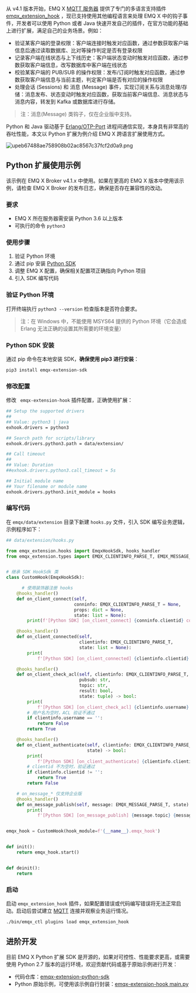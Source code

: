 

从 v4.1 版本开始，EMQ X [MQTT 服务器](https://www.emqx.cn/products/broker) 提供了专门的多语言支持插件 [emqx_extension_hook](https://github.com/emqx/emqx-extension-hook) ，现已支持使用其他编程语言来处理 EMQ X 中的钩子事件，开发者可以使用 Python 或者 Java 快速开发自己的插件，在官方功能的基础上进行扩展，满足自己的业务场景。例如：

- 验证某客户端的登录权限：客户端连接时触发对应函数，通过参数获取客户端信息后通过读取数据库、比对等操作判定是否有登录权限
- 记录客户端在线状态与上下线历史：客户端状态变动时触发对应函数，通过参数获取客户端信息，改写数据库中客户端在线状态
- 校验某客户端的 PUB/SUB 的操作权限：发布/订阅时触发对应函数，通过参数获取客户端信息与当前主题，判定客户端是否有对应的操作权限
- 处理会话 (Sessions) 和 消息 (Message) 事件，实现订阅关系与消息处理/存储：消息发布、状态变动时触发对应函数，获取当前客户端信息、消息状态与消息内容，转发到 Kafka 或数据库进行存储。

>  注：消息(Message) 类钩子，仅在企业版中支持。



Python 和 Java 驱动基于 [Erlang/OTP-Port](https://erlang.org/doc/tutorial/c_port.html) 进程间通信实现，本身具有非常高的吞吐性能，本文以 Python 扩展为例介绍 EMQ X 跨语言扩展使用方式。

![upeb67488ae758908b02ac8567c37fcf2d0a9.png](https://static.emqx.net/images/c8e437088e4eee7e6947823a407ddd51.png)


## Python 扩展使用示例



该示例在 EMQ X Broker v4.1.x 中使用。如果在更高的 EMQ X 版本中使用该示例，请检查 EMQ X Broker 的发布日志，确保是否存在兼容性的改动。

### 要求

- EMQ X 所在服务器需安装 Python 3.6 以上版本
- 可执行的命令 `python3`

### 使用步骤

1. 验证 Python 环境
2. 通过 pip 安装 [Python SDK](https://pypi.org/project/emqx-extension-sdk/)
3. 调整 EMQ X 配置，确保相关配置项正确指向 Python 项目
4. 引入 SDK 编写代码



### 验证 Python 环境

打开终端执行 `python3 --version` 检查版本是否符合要求。



> 注：在 Windows 中，不能使用 MSYS64 提供的 Python 环境（它会造成 Erlang 无法正确的设置其所需要的环境变量）



### Python SDK 安装

通过 pip 命令在本地安装 SDK，**确保使用 pip3 进行安装**：

```bash
pip3 install emqx-extension-sdk
```



### 修改配置

修改 ` emqx-extension-hook` 插件配置，正确使用扩展：

```bash
## Setup the supported drivers
##
## Value: python3 | java
exhook.drivers = python3

## Search path for scripts/library
exhook.drivers.python3.path = data/extension/

## Call timeout
##
## Value: Duration
##exhook.drivers.python3.call_timeout = 5s

## Initial module name
## Your filename or module name
exhook.drivers.python3.init_module = hooks
```



### 编写代码

在 `emqx/data/extension` 目录下新建 `hooks.py` 文件，引入 SDK 编写业务逻辑，示例程序如下：

```python
## data/extension/hooks.py

from emqx_extension.hooks import EmqxHookSdk, hooks_handler
from emqx_extension.types import EMQX_CLIENTINFO_PARSE_T, EMQX_MESSAGE_PARSE_T


# 继承 SDK HookSdk 类
class CustomHook(EmqxHookSdk):

      # 使用装饰器注册 hooks
    @hooks_handler()
    def on_client_connect(self,
                          conninfo: EMQX_CLIENTINFO_PARSE_T = None,
                          props: dict = None,
                          state: list = None):
        print(f'[Python SDK] [on_client_connect] {conninfo.clientid} connecte')

    @hooks_handler()
    def on_client_connected(self,
                            clientinfo: EMQX_CLIENTINFO_PARSE_T,
                            state: list = None):
        print(
            f'[Python SDK] [on_client_connected] {clientinfo.clientid} connected')

    @hooks_handler()
    def on_client_check_acl(self, clientinfo: EMQX_CLIENTINFO_PARSE_T,
                            pubsub: str,
                            topic: str,
                            result: bool,
                            state: tuple) -> bool:
        print(
            f'[Python SDK] [on_client_check_acl] {clientinfo.username} check ACL: {pubsub} {topic}')
        # 用户名为空时，ACL 验证不通过
        if clientinfo.username == '':
            return False
        return True

    @hooks_handler()
    def on_client_authenticate(self, clientinfo: EMQX_CLIENTINFO_PARSE_T, authresult,
                               state) -> bool:
        print(
            f'[Python SDK] [on_client_authenticate] {clientinfo.clientid} authenticate')
        # clientid 不为空时，验证通过
        if clientinfo.clientid != '':
            return True
        return False

    # on_message_* 仅支持企业版
    @hooks_handler()
    def on_message_publish(self, message: EMQX_MESSAGE_PARSE_T, state):
        print(
            f'[Python SDK] [on_message_publish] {message.topic} {message.payload}')


emqx_hook = CustomHook(hook_module=f'{__name__}.emqx_hook')


def init():
    return emqx_hook.start()


def deinit():
    return
```



### 启动

启动 `emqx_extension_hook` 插件，如果配置错误或代码编写错误将无法正常启动。启动后尝试建立 [MQTT](https://www.emqx.cn/mqtt) 连接并观察业务运行情况。



```bash
./bin/emqx_ctl plugins load emqx_extension_hook
```



## 进阶开发

目前 EMQ X Python  扩展  SDK 是开源的，如果对可控性、性能要求更高，或需要使用 Python 2.7 版本的运行环境，欢迎贡献代码或基于原始示例进行开发：

- 代码仓库：[emqx-extension-python-sdk](https://github.com/emqx/emqx-extension-python-sdk)
- Python 原始示例，可使用该示例自行封装：[emqx-extension-hook main.py](https://github.com/emqx/emqx-extension-hook/blob/v4.1.1/test/scripts/main.py)

